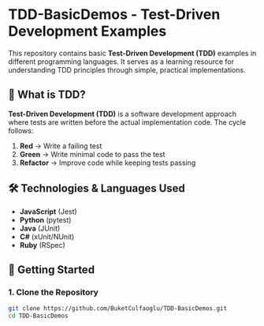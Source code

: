 # TDD-BasicDemos - Test-Driven Development Examples

This repository contains basic **Test-Driven Development (TDD)** examples in different programming languages. It serves as a learning resource for understanding TDD principles through simple, practical implementations.

## 📌 What is TDD?

**Test-Driven Development (TDD)** is a software development approach where tests are written before the actual implementation code. The cycle follows:

1. **Red** → Write a failing test
2. **Green** → Write minimal code to pass the test
3. **Refactor** → Improve code while keeping tests passing

## 🛠 Technologies & Languages Used

- **JavaScript** (Jest)
- **Python** (pytest)
- **Java** (JUnit)
- **C#** (xUnit/NUnit)
- **Ruby** (RSpec)

## 🚀 Getting Started

### 1. Clone the Repository

```bash
git clone https://github.com/BuketCulfaoglu/TDD-BasicDemos.git
cd TDD-BasicDemos
